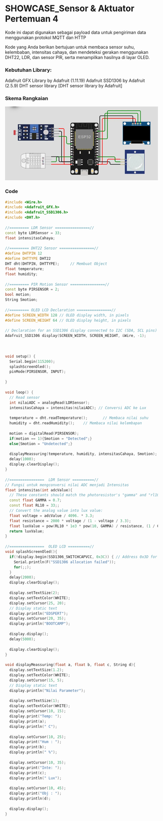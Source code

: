 # SHOWCASE_Sensor & Aktuator Pertemuan 4
Kode ini dapat digunakan sebagai payload data untuk pengiriman data menggunakan protokol MQTT dan HTTP

Kode yang Anda berikan bertujuan untuk membaca sensor suhu, kelembaban, intensitas cahaya, dan mendeteksi gerakan menggunakan DHT22, LDR, dan sensor PIR, serta menampilkan hasilnya di layar OLED.

### Kebutuhan Library:
Adafruit GFX Library by Adafruit (1.11.19)
Adafruit SSD1306 by Adafruit (2.5.9)
DHT sensor library [DHT sensor library by Adafruit]

### Skema Rangkaian
![Gambar Rangkaian](https://github.com/Armisuari/edspert-iot-bootcamp/blob/main/gambar/asasads.jpg)
### Code
```cpp
#include <Wire.h>
#include <Adafruit_GFX.h>
#include <Adafruit_SSD1306.h>
#include <DHT.h>

//========= LDR Sensor ================//
const byte LDRSensor = 33;
float intensitasCahaya;

//========= DHT22 Sensor ================//
#define DHTPIN 12
#define DHTTYPE DHT22
DHT dht(DHTPIN, DHTTYPE);     // Membuat Object
float temperature;
float humidity;

//========= PIR Motion Sensor ================//
const byte PIRSENSOR = 2;
bool motion;
String Smotion; 

//========= OLED LCD Declaration ================//
#define SCREEN_WIDTH 128 // OLED display width, in pixels
#define SCREEN_HEIGHT 64 // OLED display height, in pixels

// Declaration for an SSD1306 display connected to I2C (SDA, SCL pins)
Adafruit_SSD1306 display(SCREEN_WIDTH, SCREEN_HEIGHT, &Wire, -1);



void setup() {
  Serial.begin(115200);
  splashScreenOled();
  pinMode(PIRSENSOR, INPUT);
  
}

void loop() {
  // Read sensor
  int nilaiADC = analogRead(LDRSensor);
  intensitasCahaya = intensitas(nilaiADC); // Conversi ADC ke Lux

  temperature = dht.readTemperature();       // Membaca nilai suhu
  humidity = dht.readHumidity();    // Membaca nilai kelembapan

  motion = digitalRead(PIRSENSOR);
  if(motion == 1){Smotion = "Detected";}
  else{Smotion = "Undetected";}

  displayMeassuring(temperature, humidity, intensitasCahaya, Smotion);
  delay(1000);
  display.clearDisplay();
}

//================  LDR Sensor ==========//
// Fungsi untuk mengconversi nilai ADC menjadi Intensitas
float intensitas(int adcValue){
  // These constants should match the photoresistor's "gamma" and "rl10" attributes
  const float GAMMA = 0.7;
  const float RL10 = 33;;
  // Convert the analog value into lux value:
  float voltage = adcValue / 4096. * 3.3;
  float resistance = 2000 * voltage / (1 - voltage / 3.3);
  float luxValue = pow(RL10 * 1e3 * pow(10, GAMMA) / resistance, (1 / GAMMA));
  return luxValue;
}

//================  OLED LCD ==========//
void splashScreenOled(){
  if(!display.begin(SSD1306_SWITCHCAPVCC, 0x3C)) { // Address 0x3D for 128x64
    Serial.println(F("SSD1306 allocation failed"));
    for(;;);
  }
  delay(2000);
  display.clearDisplay();

  display.setTextSize(2);
  display.setTextColor(WHITE);
  display.setCursor(25, 20);
  // Display static text
  display.println("EDSPERT");
  display.setCursor(20, 35);
  display.println("BOOTCAMP");

  display.display();
  delay(5000); 

  display.clearDisplay();
}

void displayMeassuring(float a, float b, float c, String d){
  display.setTextSize(1.2);
  display.setTextColor(WHITE);
  display.setCursor(15, 5);
  // Display static text
  display.println("Nilai Parameter");

  display.setTextSize(1);
  display.setTextColor(WHITE);
  display.setCursor(10, 15);
  display.print("Temp: ");
  display.print(a);
  display.println(" C");

  display.setCursor(10, 25);
  display.print("Hum : ");
  display.print(b);
  display.println(" %");

  display.setCursor(10, 35);
  display.print("Inte: ");
  display.print(c);
  display.println(" Lux");

  display.setCursor(10, 45);
  display.print("Obj : ");
  display.println(d);

  display.display();
}





```

